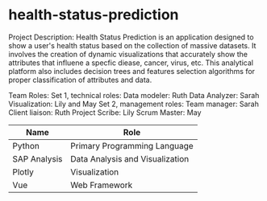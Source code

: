 # health-status-prediction

Project Description: 
  Health Status Prediction is an application designed to show a user's health status based on the collection of massive datasets. It involves the creation of dynamic visualizations that accurately show the attributes that influene a specfic diease, cancer, virus, etc. This analytical platform also includes decision trees and features selection algorithms for proper classification of attributes and data.
  
Team Roles:
Set 1, technical roles:
Data modeler: Ruth
Data Analyzer: Sarah
Visualization: Lily and May
Set 2, management roles:
Team manager: Sarah
Client liaison: Ruth
Project Scribe: Lily 
Scrum Master: May


| Name      | Role                                          |
| -----------    | ------------------------------           |
| Python         | Primary Programming Language             |
| SAP Analysis   | Data Analysis and Visualization          |
| Plotly         |  Visualization                           |
| Vue            |  Web Framework                           |
